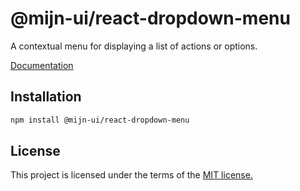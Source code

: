 
# @mijn-ui/react-dropdown-menu

A contextual menu for displaying a list of actions or options.

[Documentation](https://mijn-ui.vercel.app/docs/components/dropdown-menu)

## Installation

```sh
npm install @mijn-ui/react-dropdown-menu
```

## License

This project is licensed under the terms of the [MIT license.](https://github.com/mijn-ui/mijn-ui-react/blob/main/LICENSE)
